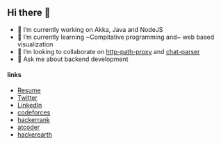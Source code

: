 ## Hi there 👋

- 🔭 I’m currently working on Akka, Java and NodeJS
- 🌱 I’m currently learning ~Compitative programming and~ web based visualization
- 👯 I’m looking to collaborate on [http-path-proxy](https://github.com/shikya/http-path-proxy) and [chat-parser](https://github.com/shikya/chat-parser)
- 💬 Ask me about backend development

#### links
- [Resume](http://shikya.github.io/)
- [Twitter](https://twitter.com/shrikantsonone)
- [LinkedIn](https://www.linkedin.com/in/shrikant-sonone/)
- [codeforces](https://codeforces.com/profile/shikya)
- [hackerrank](https://www.hackerrank.com/shikya)
- [atcoder](https://atcoder.jp/users/shikya)
- [hackerearth](https://www.hackerearth.com/@shrikant15)
